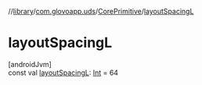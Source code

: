 //[library](../../../index.md)/[com.glovoapp.uds](../index.md)/[CorePrimitive](index.md)/[layoutSpacingL](layout-spacing-l.md)

# layoutSpacingL

[androidJvm]\
const val [layoutSpacingL](layout-spacing-l.md): [Int](https://kotlinlang.org/api/latest/jvm/stdlib/kotlin/-int/index.html) = 64
